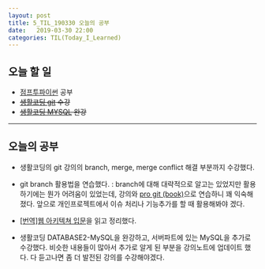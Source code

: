 ```yaml
---
layout: post
title: 5_TIL_190330 오늘의 공부
date:   2019-03-30 22:00
categories: TIL(Today_I_Learned)
---
```


## 오늘 할 일
- [점프투파이썬](https://wikidocs.net/book/1) 공부
- ~~[생활코딩 git](https://opentutorials.org/course/2708) 수강~~
- ~~[생활코딩 MYSQL](https://opentutorials.org/course/3161) 완강~~


---

## 오늘의 공부

- 생활코딩의 git 강의의 branch, merge, merge conflict 해결 부분까지 수강했다.

- git branch 활용법을 연습했다.
 : branch에 대해 대략적으로 알고는 있었지만 활용하기에는 뭔가 어려움이 있었는데, 강의와 [pro git (book)](https://git-scm.com/book/ko/v2/Git-%EB%B8%8C%EB%9E%9C%EC%B9%98-%EB%B8%8C%EB%9E%9C%EC%B9%98%EC%99%80-Merge-%EC%9D%98-%EA%B8%B0%EC%B4%88)으로 연습하니 꽤 익숙해졌다. 앞으로 개인프로젝트에서 이슈 처리나 기능추가를 할 때 활용해봐야 겠다.

- [[번역]웹 아키텍쳐 입문](https://blog.rhostem.com/posts/2018-07-22-web-architecture-101)을 읽고 정리했다.

- 생활코딩 DATABASE2-MySQL을 완강하고, 서버파트에 있는 MySQL을 추가로 수강했다. 비슷한 내용들이 많아서 추가로 알게 된 부분을 강의노트에 업데이트 했다. 다 듣고나면 좀 더 발전된 강의를 수강해야겠다.
